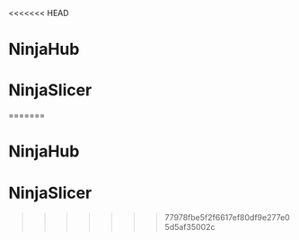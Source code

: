 <<<<<<< HEAD
# NinjaHub
# NinjaSlicer
=======
# NinjaHub
# NinjaSlicer
>>>>>>> 77978fbe5f2f6617ef80df9e277e05d5af35002c